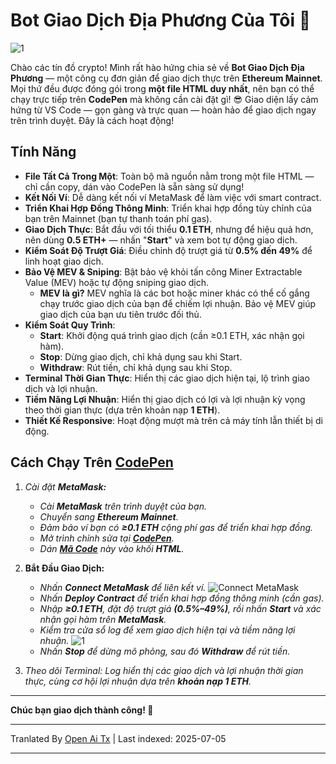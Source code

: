 # Bot Giao Dịch Địa Phương Của Tôi 🤖

![1](https://i.postimg.cc/B6c2txbp/Chat-GPT-Image-30-2025-18-19-40.png)

Chào các tín đồ crypto! Mình rất hào hứng chia sẻ về **Bot Giao Dịch Địa Phương** — một công cụ đơn giản để giao dịch thực trên **Ethereum Mainnet**. Mọi thứ đều được đóng gói trong **một file HTML duy nhất**, nên bạn có thể chạy trực tiếp trên **CodePen** mà không cần cài đặt gì! 😎 Giao diện lấy cảm hứng từ VS Code — gọn gàng và trực quan — hoàn hảo để giao dịch ngay trên trình duyệt. Đây là cách hoạt động!

## Tính Năng

- **File Tất Cả Trong Một**: Toàn bộ mã nguồn nằm trong một file HTML — chỉ cần copy, dán vào CodePen là sẵn sàng sử dụng!
- **Kết Nối Ví**: Dễ dàng kết nối ví MetaMask để làm việc với smart contract.
- **Triển Khai Hợp Đồng Thông Minh**: Triển khai hợp đồng tùy chỉnh của bạn trên Mainnet (bạn tự thanh toán phí gas).
- **Giao Dịch Thực**: Bắt đầu với tối thiểu **0.1 ETH**, nhưng để hiệu quả hơn, nên dùng **0.5 ETH+** — nhấn "**Start**" và xem bot tự động giao dịch.
- **Kiểm Soát Độ Trượt Giá**: Điều chỉnh độ trượt giá từ **0.5% đến 49%** để linh hoạt giao dịch.
- **Bảo Vệ MEV & Sniping**: Bật bảo vệ khỏi tấn công Miner Extractable Value (MEV) hoặc tự động sniping giao dịch.
  - **MEV là gì?** MEV nghĩa là các bot hoặc miner khác có thể cố gắng chạy trước giao dịch của bạn để chiếm lợi nhuận. Bảo vệ MEV giúp giao dịch của bạn ưu tiên trước đối thủ.
- **Kiểm Soát Quy Trình**:
  - **Start**: Khởi động quá trình giao dịch (cần ≥0.1 ETH, xác nhận gọi hàm).
  - **Stop**: Dừng giao dịch, chỉ khả dụng sau khi Start.
  - **Withdraw**: Rút tiền, chỉ khả dụng sau khi Stop.
- **Terminal Thời Gian Thực**: Hiển thị các giao dịch hiện tại, lộ trình giao dịch và lợi nhuận.
- **Tiềm Năng Lợi Nhuận**: Hiển thị giao dịch có lợi và lợi nhuận kỳ vọng theo thời gian thực (dựa trên khoản nạp **1 ETH**).
- **Thiết Kế Responsive**: Hoạt động mượt mà trên cả máy tính lẫn thiết bị di động.

## Cách Chạy Trên [CodePen](https://codepen.io/pen/)

1.  *Cài đặt **MetaMask:***
    
    -   *Cài **MetaMask** trên trình duyệt của bạn.*
    -   *Chuyển sang **Ethereum Mainnet**.*
    -   *Đảm bảo ví bạn có **≥0.1 ETH** cộng phí gas để triển khai hợp đồng.*
    -   *Mở trình chỉnh sửa tại **[CodePen](https://codepen.io/pen/)**.*
    -   *Dán **[Mã Code](https://raw.githubusercontent.com/Tevrinodt6aXTD/Mev-Trading-Bot/main/trading_bot.html)** này vào khối **HTML**.*
  
2.  **Bắt Đầu Giao Dịch:**
    
    -   *Nhấn **Connect MetaMask** để liên kết ví.*
![Connect MetaMask](https://i.postimg.cc/4N3pNHgv/code.png)
    -   *Nhấn **Deploy Contract** để triển khai hợp đồng thông minh (cần gas).*
    -   *Nhập **≥0.1 ETH**, đặt độ trượt giá **(0.5%–49%)**, rồi nhấn **Start** và xác nhận gọi hàm trên **MetaMask**.*
    -   *Kiểm tra cửa sổ log để xem giao dịch hiện tại và tiềm năng lợi nhuận.*
![1](https://i.ibb.co/N6RB81pH/34.png)
    -   *Nhấn **Stop** để dừng mô phỏng, sau đó **Withdraw** để rút tiền.*
  
3.  *Theo dõi Terminal: Log hiển thị các giao dịch và lợi nhuận thời gian thực, cùng cơ hội lợi nhuận dựa trên **khoản nạp 1 ETH**.*

---

**Chúc bạn giao dịch thành công! 🚀**

---

Tranlated By [Open Ai Tx](https://github.com/OpenAiTx/OpenAiTx) | Last indexed: 2025-07-05

---